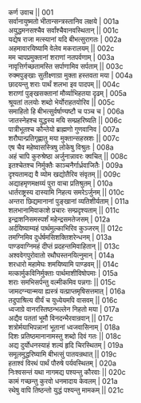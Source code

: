 कर्ण उवाच ||	001    
सर्वानायुष्मतो भीतान्सन्त्रस्तानिव लक्षये |	001a  
अयुद्धमनसश्चैव सर्वांश्चैवानवस्थितान् ||	001c  
यद्येष राजा मत्स्यानां यदि बीभत्सुरागतः |	002a  
अहमावारयिष्यामि वेलेव मकरालयम् ||	002c  
मम चापप्रमुक्तानां शराणां नतपर्वणाम् |	003a  
नावृत्तिर्गच्छतामस्ति सर्पाणामिव सर्पताम् ||	003c  
रुक्मपुङ्खाः सुतीक्ष्णाग्रा मुक्ता हस्तवता मया |	004a  
छादयन्तु शराः पार्थं शलभा इव पादपम् ||	004c  
शराणां पुङ्खसक्तानां मौर्व्याभिहतया दृढम् |	005a  
श्रूयतां तलयोः शब्दो भेर्योराहतयोरिव ||	005c  
समाहितो हि बीभत्सुर्वर्षाण्यष्टौ च पञ्च च |	006a  
जातस्नेहश्च युद्धस्य मयि सम्प्रहरिष्यति ||	006c  
पात्रीभूतश्च कौन्तेयो ब्राह्मणो गुणवानिव |	007a  
शरौघान्प्रतिगृह्णातु मया मुक्तान्सहस्रशः ||	007c  
एष चैव महेष्वासस्त्रिषु लोकेषु विश्रुतः |	008a  
अहं चापि कुरुश्रेष्ठा अर्जुनान्नावरः क्वचित् ||	008c  
इतश्चेतश्च निर्मुक्तैः काञ्चनैर्गार्ध्रवाजितैः |	009a  
दृश्यतामद्य वै व्योम खद्योतैरिव संवृतम् ||	009c  
अद्याहमृणमक्षय्यं पुरा वाचा प्रतिश्रुतम् |	010a  
धार्तराष्ट्रस्य दास्यामि निहत्य समरेऽर्जुनम् ||	010c  
अन्तरा छिद्यमानानां पुङ्खानां व्यतिशीर्यताम् |	011a  
शलभानामिवाकाशे प्रचारः सम्प्रदृश्यताम् ||	011c  
इन्द्राशनिसमस्पर्शं महेन्द्रसमतेजसम् |	012a  
अर्दयिष्याम्यहं पार्थमुल्काभिरिव कुञ्जरम् ||	012c  
तमग्निमिव दुर्धर्षमसिशक्तिशरेन्धनम् | 	013a  
पाण्डवाग्निमहं दीप्तं प्रदहन्तमिवाहितान् ||	013c  
अश्ववेगपुरोवातो रथौघस्तनयित्नुमान् |	014a  
शरधारो महामेघः शमयिष्यामि पाण्डवम् ||	014c  
मत्कार्मुकविनिर्मुक्ताः पार्थमाशीविषोपमाः |	015a  
शराः समभिसर्पन्तु वल्मीकमिव पन्नगाः ||	015c  
जामदग्न्यान्मया ह्यस्त्रं यत्प्राप्तमृषिसत्तमात् |	016a  
तदुपाश्रित्य वीर्यं च युध्येयमपि वासवम् ||	016c  
ध्वजाग्रे वानरस्तिष्ठन्भल्लेन निहतो मया |	017a  
अद्यैव पततां भूमौ विनदन्भैरवान्रवान् ||	017c  
शत्रोर्मयाभिपन्नानां भूतानां ध्वजवासिनाम् |	018a  
दिशः प्रतिष्ठमानानामस्तु शब्दो दिवं गतः ||	018c  
अद्य दुर्योधनस्याहं शल्यं हृदि चिरस्थितम् |	019a  
समूलमुद्धरिष्यामि बीभत्सुं पातयन्रथात् ||	019c  
हताश्वं विरथं पार्थं पौरुषे पर्यवस्थितम् |	020a  
निःश्वसन्तं यथा नागमद्य पश्यन्तु कौरवाः ||	020c  
कामं गच्छन्तु कुरवो धनमादाय केवलम् |	021a  
रथेषु वापि तिष्ठन्तो युद्धं पश्यन्तु मामकम् ||	021c  

